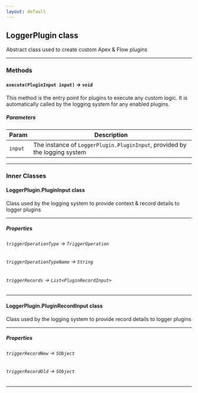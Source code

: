 ```yaml
---
layout: default
---
```


## LoggerPlugin class

Abstract class used to create custom Apex &amp; Flow plugins

---

### Methods

#### `execute(PluginInput input)` → `void`

This method is the entry point for plugins to execute any custom logic. It is automatically called by the logging system for any enabled plugins.

##### Parameters

| Param   | Description                                                                |
| ------- | -------------------------------------------------------------------------- |
| `input` | The instance of `LoggerPlugin.PluginInput`, provided by the logging system |

---

### Inner Classes

#### LoggerPlugin.PluginInput class

Class used by the logging system to provide context &amp; record details to logger plugins

---

##### Properties

###### `triggerOperationType` → `TriggerOperation`

###### `triggerOperationTypeName` → `String`

###### `triggerRecords` → `List<PluginRecordInput>`

---

#### LoggerPlugin.PluginRecordInput class

Class used by the logging system to provide record details to logger plugins

---

##### Properties

###### `triggerRecordNew` → `SObject`

###### `triggerRecordOld` → `SObject`

---
